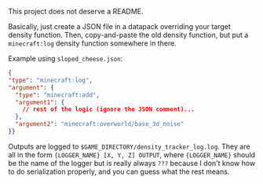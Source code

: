 This project does not deserve a README.

Basically, just create a JSON file in a datapack overriding your target density function. Then, copy-and-paste the old density function, but put a `minecraft:log` density function somewhere in there.

Example using `sloped_cheese.json`:

```JSON
{
"type": "minecraft:log",
"argument": {
  "type": "minecraft:add",
  "argument1": {
    // rest of the logic (ignore the JSON comment)...
  },
  "argument2": "minecraft:overworld/base_3d_noise"
}}
```

Outputs are logged to `$GAME_DIRECTORY/density_tracker_log.log`. They are all in the form `{LOGGER_NAME} [X, Y, Z] OUTPUT`, where `{LOGGER_NAME}` should be the name of the logger but is really always `???` because I don't know how to do serialization properly, and you can guess what the rest means.
